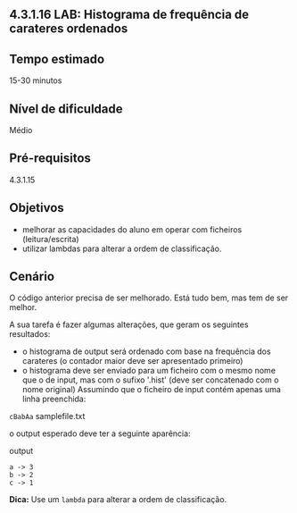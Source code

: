 ## 4.3.1.16 LAB: Histograma de frequência de carateres ordenados

## Tempo estimado
15-30 minutos

## Nível de dificuldade
Médio

## Pré-requisitos
4.3.1.15

## Objetivos
* melhorar as capacidades do aluno em operar com ficheiros (leitura/escrita)
* utilizar lambdas para alterar a ordem de classificação.

## Cenário
O código anterior precisa de ser melhorado. Está tudo bem, mas tem de ser melhor.

A sua tarefa é fazer algumas alterações, que geram os seguintes resultados:

* o histograma de output será ordenado com base na frequência dos carateres (o contador maior deve ser apresentado primeiro)
* o histograma deve ser enviado para um ficheiro com o mesmo nome que o de input, mas com o sufixo '.hist' (deve ser concatenado com o nome original)
Assumindo que o ficheiro de input contém apenas uma linha preenchida:

`cBabAa`
samplefile.txt

o output esperado deve ter a seguinte aparência:

output

```
a -> 3
b -> 2
c -> 1
```

**Dica:** Use um `lambda` para alterar a ordem de classificação.

